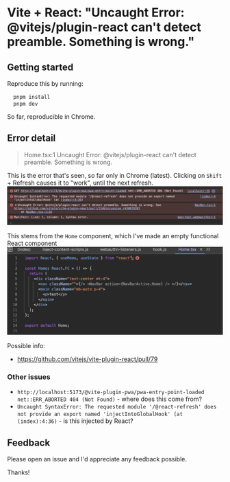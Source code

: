 # Vite + React: "Uncaught Error: @vitejs/plugin-react can't detect preamble. Something is wrong."

## Getting started

Reproduce this by running:

```
  pnpm install
  pnpm dev
```

So far, reproducible in Chrome.

## Error detail

> Home.tsx:1 Uncaught Error: @vitejs/plugin-react can't detect preamble. Something is wrong.

This is the error that's seen, so far only in Chrome (latest). Clicking on `Shift` + Refresh causes it to "work", until the next refresh.
<img src="vite_error/vite_error.png"/>

This stems from the `Home` component, which I've made an empty functional React component
<img src="vite_error/vite_error_detail.png"/>

Possible info:

- https://github.com/vitejs/vite-plugin-react/pull/79

### Other issues

- `http://localhost:5173/@vite-plugin-pwa/pwa-entry-point-loaded net::ERR_ABORTED 404 (Not Found)` - where does this come from?
- `Uncaught SyntaxError: The requested module '/@react-refresh' does not provide an export named 'injectIntoGlobalHook' (at (index):4:36)` - is this injected by React?

## Feedback

Please open an issue and I'd appreciate any feedback possible.

Thanks!
